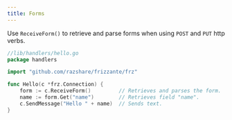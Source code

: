 ```yaml
---
title: Forms
---
```


Use `ReceiveForm()` to retrieve and parse forms
when using `POST` and `PUT` http verbs.

```go
//lib/handlers/hello.go
package handlers

import "github.com/razshare/frizzante/frz"

func Hello(c *frz.Connection) {
    form := c.ReceiveForm()         // Retrieves and parses the form.
    name := form.Get("name")        // Retrieves field "name".
    c.SendMessage("Hello " + name)  // Sends text.
}
```